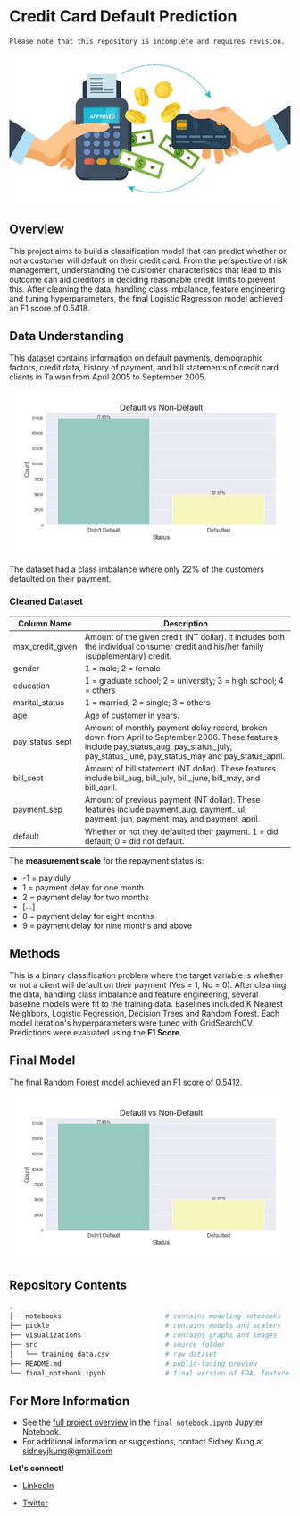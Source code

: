 # Credit Card Default Prediction

```diff
Please note that this repository is incomplete and requires revision.
```

![banner](./visualizations/banner.jpg)

## Overview

This project aims to build a classification model that can predict whether or not a customer will default on their credit card. From the perspective of risk management, understanding the customer characteristics that lead to this outcome can aid creditors in deciding reasonable credit limits to prevent this. After cleaning the data, handling class imbalance, feature engineering and tuning hyperparameters, the final Logistic Regression model achieved an F1 score of 0.5418.

## Data Understanding

This [dataset](https://archive.ics.uci.edu/ml/datasets/default+of+credit+card+clients) contains information on default payments, demographic factors, credit data, history of payment, and bill statements of credit card clients in Taiwan from April 2005 to September 2005.

![class](./visualizations/class_imbalance.png)

The dataset had a class imbalance where only 22% of the customers defaulted on their payment.

### Cleaned Dataset

| Column Name | Description |
|-|-|
| max_credit_given | Amount of the given credit (NT dollar). it includes both the individual consumer credit and his/her family (supplementary) credit. |
| gender | 1 = male; 2 = female |
| education | 1 = graduate school; 2 = university; 3 = high school; 4 = others |
| marital_status | 1 = married; 2 = single; 3 = others |
| age | Age of customer in years. |
| pay_status_sept | Amount of monthly payment delay record, broken down from April to September 2006. These features include pay_status_aug, pay_status_july, pay_status_june, pay_status_may and pay_status_april. |
| bill_sept | Amount of bill statement (NT dollar). These features include bill_aug, bill_july, bill_june, bill_may, and bill_april. |
| payment_sep | Amount of previous payment (NT dollar). These features include payment_aug, payment_jul, payment_jun, payment_may and payment_april. |
| default | Whether or not they defaulted their payment. 1 = did default; 0 = did not default. |

The **measurement scale** for the repayment status is: 
- -1 = pay duly
- 1 = payment delay for one month
- 2 = payment delay for two months 
- [...]
- 8 = payment delay for eight months
- 9 = payment delay for nine months and above

## Methods

This is a binary classification problem where the target variable is whether or not a client will default on their payment (Yes = 1, No = 0). After cleaning the data, handling class imbalance and feature engineering, several baseline models were fit to the training data. Baselines included K Nearest Neighbors, Logistic Regression, Decision Trees and Random Forest. Each model iteration's hyperparameters were tuned with GridSearchCV. Predictions were evaluated using the **F1 Score**.

## Final Model 

The final Random Forest model achieved an F1 score of 0.5412.

![matrix](./visualizations/class_imbalance.png)

## Repository Contents
```bash
.
├── notebooks                          # contains modeling notebooks
├── pickle                             # contains models and scalers
├── visualizations                     # contains graphs and images
├── src                                # source folder
│   └── training_data.csv              # raw dataset
├── README.md                          # public-facing preview
└── final_notebook.ipynb               # final version of EDA, feature engineering and modeling process


```

## For More Information
- See the [full project overview](https://github.com/sidneykung/cc_default_prediction/blob/master/final_notebook.ipynb) in the `final_notebook.ipynb` Jupyter Notebook.
- For additional information or suggestions, contact Sidney Kung at [sidneyjkung@gmail.com](mailto:sidneyjkung@gmail.com)

**Let's connect!**

- [LinkedIn](https://www.linkedin.com/in/sidneykung/)

- [Twitter](https://twitter.com/sidney_k98)
